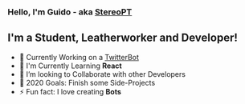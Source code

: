 ### Hello, I'm Guido - aka [StereoPT](https://github.com/StereoPT)

## I'm a Student, Leatherworker and Developer!
- 🔭 Currently Working on a [TwitterBot](https://github.com/StereoPT/TwitterAI)
- 🌱 I'm Currently Learning **React**
- 👯 I’m looking to Collaborate with other Developers
- 🥅 2020 Goals: Finish some Side-Projects
- ⚡ Fun fact: I love creating **Bots**
